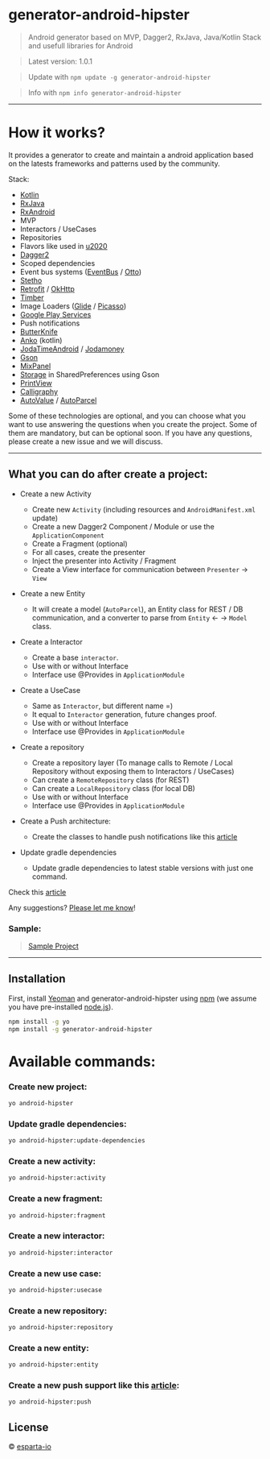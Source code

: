 # generator-android-hipster
> Android generator based on MVP, Dagger2, RxJava, Java/Kotlin Stack and usefull libraries for Android

> Latest version: 1.0.1


> Update with `npm update -g generator-android-hipster`


> Info with `npm info generator-android-hipster`


---

# How it works?

It provides a generator to create and maintain a android application based on the latests frameworks and patterns used by the community.

Stack:
- [Kotlin](https://kotlinlang.org/)
- [RxJava](https://github.com/ReactiveX/RxJava)
- [RxAndroid](https://github.com/ReactiveX/RxAndroid)
- MVP
- Interactors / UseCases
- Repositories
- Flavors like used in [u2020](https://github.com/JakeWharton/u2020)
- [Dagger2](http://google.github.io/dagger/)
- Scoped dependencies
- Event bus systems ([EventBus](https://github.com/greenrobot/EventBus) / [Otto](http://square.github.io/otto/))
- [Stetho](http://facebook.github.io/stetho/)
- [Retrofit](http://square.github.io/retrofit/) / [OkHttp](http://square.github.io/okhttp/)
- [Timber](https://github.com/JakeWharton/timber)
- Image Loaders ([Glide](https://github.com/bumptech/glide) / [Picasso](http://square.github.io/picasso/))
- [Google Play Services](https://developers.google.com/android/guides/overview)
- Push notifications
- [ButterKnife](http://jakewharton.github.io/butterknife/)
- [Anko](https://github.com/Kotlin/anko) (kotlin)
- [JodaTimeAndroid](https://github.com/dlew/joda-time-android) / [Jodamoney](http://www.joda.org/joda-money/)
- [Gson](https://github.com/google/gson)
- [MixPanel](https://mixpanel.com/help/reference/android)
- [Storage](https://github.com/cavarzan/gson-preferences-storage) in SharedPreferences using Gson
- [PrintView](https://github.com/johnkil/Print)
- [Calligraphy](https://github.com/chrisjenx/Calligraphy)
- [AutoValue](https://github.com/google/auto/tree/master/value) / [AutoParcel](https://github.com/frankiesardo/auto-parcel)


Some of these technologies are optional, and you can choose what you want to use answering the questions when you create the project.
Some of them are mandatory, but can be optional soon. If you have any questions, please create a new issue and we will discuss.

---

## What you can do after create a project:

- Create a new Activity
  * Create new `Activity` (including resources and `AndroidManifest.xml` update)
  * Create a new Dagger2 Component / Module or use the `ApplicationComponent`
  * Create a Fragment (optional)
  * For all cases, create the presenter
  * Inject the presenter into Activity / Fragment
  * Create a View interface for communication between `Presenter` -> `View`

- Create a new Entity
  * It will create a model (`AutoParcel`), an Entity class for REST / DB communication, and a converter to parse from `Entity` <- -> `Model` class.

- Create a Interactor
  * Create a base `interactor`.
  * Use with or without Interface
  * Interface use @Provides in `ApplicationModule`

- Create a UseCase
  * Same as `Interactor`, but different name =)
  * It equal to `Interactor` generation, future changes proof.
  * Use with or without Interface
  * Interface use @Provides in `ApplicationModule`

- Create a repository
  * Create a repository layer (To manage calls to Remote / Local Repository without exposing them to Interactors / UseCases)
  * Can create a `RemoteRepository` class (for REST)
  * Can create a `LocalRepository` class (for local DB)
  * Use with or without Interface
  * Interface use @Provides in `ApplicationModule`

- Create a Push architecture:
  * Create the classes to handle push notifications like this [article](https://medium.com/@deividi/a-good-way-to-handle-incoming-notifications-in-android-dc64c29041a5)

- Update gradle dependencies
  * Update gradle dependencies to latest stable versions with just one command.

Check this [article](https://medium.com/@dmilicic/a-detailed-guide-on-developing-android-apps-using-the-clean-architecture-pattern-d38d71e94029#.ucymv1rr1)

Any suggestions? [Please let me know](https://github.com/cavarzan/generator-android-hipster/issues)!

### Sample:
> [Sample Project](https://github.com/cavarzan/android-hipster-sample)
---

## Installation

First, install [Yeoman](http://yeoman.io) and generator-android-hipster using [npm](https://www.npmjs.com/) (we assume you have pre-installed [node.js](https://nodejs.org/)).

```bash
npm install -g yo
npm install -g generator-android-hipster
```

# Available commands:

### Create new project:

```bash
yo android-hipster
```

### Update gradle dependencies:

```bash
yo android-hipster:update-dependencies
```

### Create a new activity:

```bash
yo android-hipster:activity
```

### Create a new fragment:

```bash
yo android-hipster:fragment
```

### Create a new interactor:

```bash
yo android-hipster:interactor
```

### Create a new use case:

```bash
yo android-hipster:usecase
```

### Create a new repository:

```bash
yo android-hipster:repository
```

### Create a new entity:

```bash
yo android-hipster:entity
```

### Create a new push support like this [article](https://medium.com/@deividi/a-good-way-to-handle-incoming-notifications-in-android-dc64c29041a5):

```bash
yo android-hipster:push
```


## License

 © [esparta-io](https://github.com/esparta-io/)


[npm-image]: https://badge.fury.io/js/generator-android-hipster.svg
[npm-url]: https://npmjs.org/package/generator-android-hipster
[travis-image]: https://travis-ci.org/cavarzan/generator-android-hipster.svg?branch=master
[travis-url]: https://travis-ci.org/cavarzan/generator-android-hipster
[daviddm-image]: https://david-dm.org/cavarzan/generator-android-hipster.svg?theme=shields.io
[daviddm-url]: https://david-dm.org/cavarzan/generator-android-hipster
[coveralls-image]: https://coveralls.io/repos/cavarzan/generator-android-hipster/badge.svg
[coveralls-url]: https://coveralls.io/r/cavarzan/generator-android-hipster
